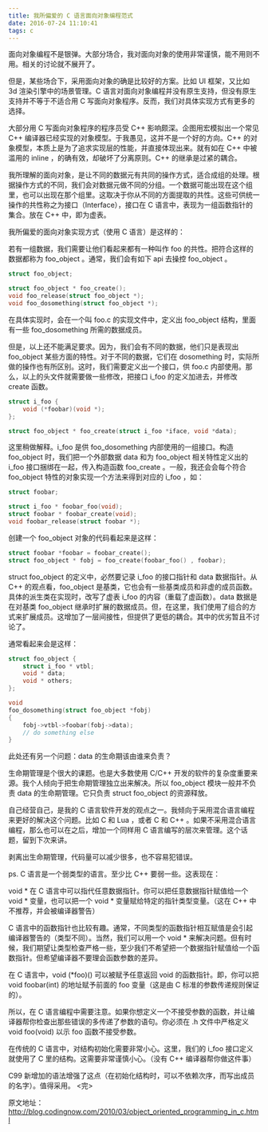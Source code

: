 ```yaml
---
title: 我所偏爱的 C 语言面向对象编程范式
date: 2016-07-24 11:10:41
tags: c
---
```

面向对象编程不是银弹。大部分场合，我对面向对象的使用非常谨慎，能不用则不用。相关的讨论就不展开了。
<!-- more -->

但是，某些场合下，采用面向对象的确是比较好的方案。比如 UI 框架，又比如 3d 渲染引擎中的场景管理。C 语言对面向对象编程并没有原生支持，但没有原生支持并不等于不适合用 C 写面向对象程序。反而，我们对具体实现方式有更多的选择。

大部分用 C 写面向对象程序的程序员受 C++ 影响颇深。企图用宏模拟出一个常见 C++ 编译器已经实现的对象模型。于我愚见，这并不是一个好的方向。C++ 的对象模型，本质上是为了追求实现层的性能，并直接体现出来。就有如在 C++ 中被滥用的 inline ，的确有效，却破坏了分离原则。C++ 的继承是过紧的耦合。

我所理解的面向对象，是让不同的数据元有共同的操作方式，适合成组的处理。根据操作方式的不同，我们会对数据元做不同的分组。一个数据可能出现在这个组里，也可以出现在那个组里。这取决于你从不同的方面提取的共性。这些可供统一操作的共性称之为接口（Interface），接口在 C 语言中，表现为一组函数指针的集合。放在 C++ 中，即为虚表。

我所偏爱的面向对象实现方式（使用 C 语言）是这样的：

若有一组数据，我们需要让他们看起来都有一种叫作 foo 的共性。把符合这样的数据都称为 foo_object 。通常，我们会有如下 api 去操控 foo_object 。

```c
struct foo_object;

struct foo_object * foo_create();
void foo_release(struct foo_object *);
void foo_dosomething(struct foo_object *);
```

在具体实现时，会在一个叫 foo.c 的实现文件中，定义出 foo_object 结构，里面有一些 foo_dosomething 所需的数据成员。

但是，以上还不能满足要求。因为，我们会有不同的数据，他们只是表现出 foo_object 某些方面的特性。对于不同的数据，它们在 dosomething 时，实际所做的操作也有所区别。这时，我们需要定义出一个接口，供 foo.c 内部使用。那么，以上的头文件就需要做一些修改，把接口 i_foo 的定义加进去，并修改 create 函数。

```c
struct i_foo {
    void (*foobar)(void *);
};

struct foo_object * foo_create(struct i_foo *iface, void *data);
```

这里稍做解释。i_foo 是供 foo_dosomething 内部使用的一组接口。构造 foo_object 时，我们把一个外部数据 data 和为 foo_object 相关特性定义出的 i_foo 接口捆绑在一起，传入构造函数 foo_create 。一般，我还会会每个符合 foo_object 特性的对象实现一个方法来得到对应的 i_foo ，如：

```c
struct foobar;

struct i_foo * foobar_foo(void);
struct foobar * foobar_create(void);
void foobar_release(struct foobar *);
```

创建一个 foo_object 对象的代码看起来是这样：

```c
struct foobar *foobar = foobar_create();
struct foo_object * fobj = foo_create(foobar_foo() , foobar);
```

struct foo_object 的定义中，必然要记录 i_foo 的接口指针和 data 数据指针。从 C++ 的观点看，foo_object 是基类，它也会有一些基类成员和非虚的成员函数。具体的派生类在实现时，改写了虚表 i_foo 的内容（重载了虚函数）。data 数据是在对基类 foo_object 继承时扩展的数据成员。但，在这里，我们使用了组合的方式来扩展成员。这增加了一层间接性，但提供了更低的耦合。其中的优劣暂且不讨论了。

通常看起来会是这样：

```c
struct foo_object {
    struct i_foo * vtbl;
    void * data;
    void * others;
};

void
foo_dosomething(struct foo_object *fobj)
{
    fobj->vtbl->foobar(fobj->data);
    // do something else
}
```

此处还有另一个问题：data 的生命期该由谁来负责？

生命期管理是个很大的课题。也是大多数使用 C/C++ 开发的软件的复杂度重要来源。我个人倾向于把生命期管理独立出来解决。所以 foo_object 模块一般并不负责 data 的生命期管理。它只负责 struct foo_object 的资源释放。

自己经营自己，是我的 C 语言软件开发的观点之一。我倾向于采用混合语言编程来更好的解决这个问题。比如 C 和 Lua ，或者 C 和 C++ 。如果不采用混合语言编程，那么也可以在之后，增加一个同样用 C 语言编写的层次来管理。这个话题，留到下次来讲。

剥离出生命期管理，代码量可以减少很多，也不容易犯错误。

ps. C 语言是一个弱类型的语言。至少比 C++ 要弱一些。这表现在：

void * 在 C 语言中可以指代任意数据指针。你可以把任意数据指针赋值给一个 void * 变量，也可以把一个 void * 变量赋给特定的指针类型变量。（这在 C++ 中不推荐，并会被编译器警告）

C 语言中的函数指针也比较有趣。通常，不同类型的函数指针相互赋值是会引起编译器警告的（类型不同）。当然，我们可以用一个 void * 来解决问题。但有时候，我们期望让类型检查严格一些，至少我们不希望把一个数据指针赋值给一个函数指针。但希望编译器不要理会函数参数的差异。

在 C 语言中，void (*foo)() 可以被赋予任意返回 void 的函数指针。即，你可以把 void foobar(int) 的地址赋予前面的 foo 变量（这是由 C 标准的参数传递规则保证的）。

所以，在 C 语言编程中需要注意。如果你想定义一个不接受参数的函数，并让编译器帮你检查出那些错误的多传递了参数的语句。你必须在 .h 文件中严格定义 void foo(void) 以示 foo 函数不接受参数。

在传统的 C 语言中，对结构初始化需要非常小心。这里，我们的 i_foo 接口定义就使用了 C 里的结构。这需要非常谨慎小心。（没有 C++ 编译器帮你做这件事）

C99 新增加的语法增强了这点（在初始化结构时，可以不依赖次序，而写出成员的名字）。值得采用。
<完>

原文地址：http://blog.codingnow.com/2010/03/object_oriented_programming_in_c.html